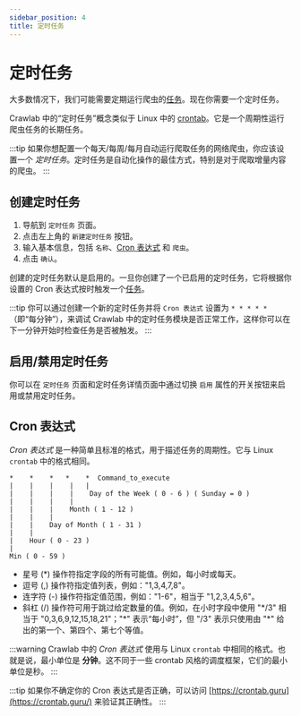 ```yaml
---
sidebar_position: 4
title: 定时任务
---
```


# 定时任务

大多数情况下，我们可能需要定期运行爬虫的[任务](../task/index.md)。现在你需要一个定时任务。

Crawlab 中的“定时任务”概念类似于 Linux 中的 [crontab](https://www.tutorialspoint.com/unix_commands/crontab.htm)。它是一个周期性运行爬虫任务的长期任务。

:::tip
如果你想配置一个每天/每周/每月自动运行爬取任务的网络爬虫，你应该设置一个 *定时任务*。定时任务是自动化操作的最佳方式，特别是对于爬取增量内容的爬虫。
:::

## 创建定时任务

1. 导航到 `定时任务` 页面。
2. 点击左上角的 `新建定时任务` 按钮。
3. 输入基本信息，包括 `名称`、[Cron 表达式](https://www.tutorialspoint.com/unix_commands/crontab.htm) 和 `爬虫`。
4. 点击 `确认`。

创建的定时任务默认是启用的。一旦你创建了一个已启用的定时任务，它将根据你设置的 Cron 表达式按时触发一个[任务](../task/index.md)。

:::tip
你可以通过创建一个新的定时任务并将 `Cron 表达式` 设置为 `* * * * *`（即“每分钟”），来调试 Crawlab 中的定时任务模块是否正常工作，这样你可以在下一分钟开始时检查任务是否被触发。
:::

## 启用/禁用定时任务

你可以在 `定时任务` 页面和定时任务详情页面中通过切换 `启用` 属性的开关按钮来启用或禁用定时任务。

## Cron 表达式

*Cron 表达式* 是一种简单且标准的格式，用于描述任务的周期性。它与 Linux `crontab` 中的格式相同。

```
*    *    *   *    *  Command_to_execute
|    |    |    |   |       
|    |    |    |    Day of the Week ( 0 - 6 ) ( Sunday = 0 )
|    |    |    |
|    |    |    Month ( 1 - 12 )
|    |    |
|    |    Day of Month ( 1 - 31 )
|    |
|    Hour ( 0 - 23 )
|
Min ( 0 - 59 )
```

- 星号 (*) 操作符指定字段的所有可能值。例如，每小时或每天。
- 逗号 (,) 操作符指定值列表，例如："1,3,4,7,8"。
- 连字符 (-) 操作符指定值范围，例如："1-6"，相当于 "1,2,3,4,5,6"。
- 斜杠 (/) 操作符可用于跳过给定数量的值。例如，在小时字段中使用 "\*/3" 相当于 "0,3,6,9,12,15,18,21"；"\*" 表示“每小时”，但 "/3" 表示只使用由 "*" 给出的第一个、第四个、第七个等值。

:::warning
Crawlab 中的 *Cron 表达式* 使用与 Linux `crontab` 中相同的格式。也就是说，最小单位是 **分钟**。这不同于一些 crontab 风格的调度框架，它们的最小单位是秒。
:::

:::tip
如果你不确定你的 Cron 表达式是否正确，可以访问 [https://crontab.guru](https://crontab.guru/) 来验证其正确性。
:::